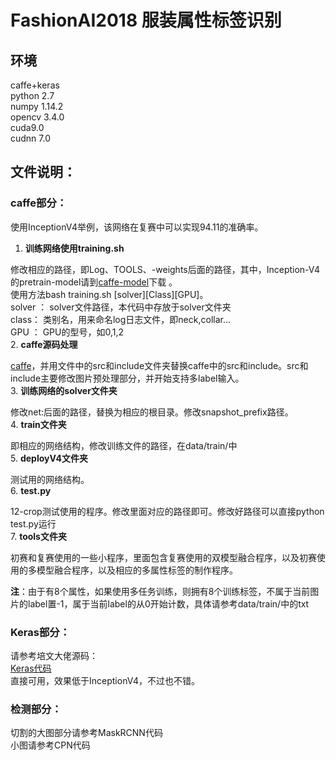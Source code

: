 # FashionAI2018 服装属性标签识别

## 环境  
caffe+keras  
python 2.7  
numpy 1.14.2  
opencv 3.4.0  
cuda9.0  
cudnn 7.0  

## **文件说明：**  
### **caffe部分**：  
使用InceptionV4举例，该网络在复赛中可以实现94.11的准确率。  
1. **训练网络使用training.sh**  

修改相应的路径，即Log、TOOLS、-weights后面的路径，其中，Inception-V4的pretrain-model请到[caffe-model](https://github.com/soeaver/caffe-model/tree/master/cls#performance-on-imagenet-validation)下载 。  
使用方法bash training.sh [solver][Class][GPU]。  
solver ： solver文件路径，本代码中存放于solver文件夹  
class： 类别名，用来命名log日志文件，即neck,collar...  
GPU ： GPU的型号，如0,1,2  
2. **caffe源码处理**

[caffe](https://github.com/BVLC/caffe)，并用文件中的src和include文件夹替换caffe中的src和include。src和include主要修改图片预处理部分，并开始支持多label输入。  
3. **训练网络的solver文件夹**  

修改net:后面的路径，替换为相应的根目录。修改snapshot_prefix路径。  
4. **train文件夹**  

即相应的网络结构，修改训练文件的路径，在data/train/中  
5. **deployV4文件夹**  

测试用的网络结构。  
6. **test.py**  

12-crop测试使用的程序。修改里面对应的路径即可。修改好路径可以直接python test.py运行  
7. **tools文件夹**  

初赛和复赛使用的一些小程序，里面包含复赛使用的双模型融合程序，以及初赛使用的多模型融合程序，以及相应的多属性标签的制作程序。  

**注**：由于有8个属性，如果使用多任务训练，则拥有8个训练标签，不属于当前图片的label置-1，属于当前label的从0开始计数，具体请参考data/train/中的txt  

### **Keras部分：**  
请参考培文大佬源码：  
[Keras代码](https://tianchi.aliyun.com/forum/new_articleDetail.html?spm=5176.8366600.0.0.57e0311flf0xnz&raceId=231649&postsId=4799)  
直接可用，效果低于InceptionV4，不过也不错。  

### **检测部分：**  
切割的大图部分请参考MaskRCNN代码  
小图请参考CPN代码  






